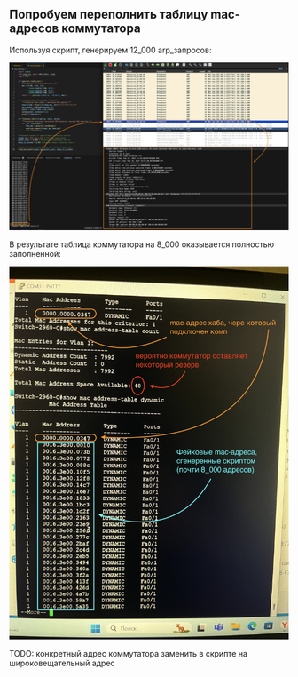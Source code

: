 ## Попробуем переполнить таблицу mac-адресов коммутатора

Используя скрипт, генерируем 12_000 arp_запросов:

![скрин 1](images/reports/arp_flood_1.png)

В результате таблица коммутатора на 8_000 оказывается полностью заполненной:

![скрин 2](images/reports/arp_flood_2.jpg)

TODO: конкретный адрес коммутатора заменить в скрипте на широковещательный адрес
